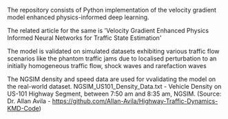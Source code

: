 The repository consists of Python implementation of the velocity gradient model enhanced physics-informed deep learning.

The related article for the same is 'Velocity Gradient Enhanced Physics Informed Neural Networks for Traffic State Estimation'

The model is validated on simulated datasets exhibiting various traffic flow scenarios like the phantom traffic jams due to localised perturbation to an initially homogeneous traffic flow, shock waves and rarefaction waves

The NGSIM density and speed data are used for vvalidating the model on the real-world dataset. NGSIM_US101_Density_Data.txt - Vehicle Density on US-101 Highway Segment, between 7:50 am and 8:35 am, NGSIM. (Source: Dr. Allan Avila - https://github.com/Allan-Avila/Highway-Traffic-Dynamics-KMD-Code)
